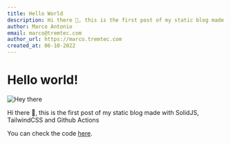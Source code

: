 ```yaml
---
title: Hello World
description: Hi there 👋, this is the first post of my static blog made with SolidJS, TailwindCSS and Github Actions
author: Marco Antonio
email: marco@tremtec.com
author_url: https://marco.tremtec.com
created_at: 06-10-2022
---
```


# Hello world!

![Hey there](https://c.tenor.com/mGgWY8RkgYMAAAAC/hello-world.gif)

Hi there 👋, this is the first post of my static blog made with SolidJS, TailwindCSS and Github Actions

You can check the code [here](https://github.dev/marco-souza/marco-souza.github.io).

